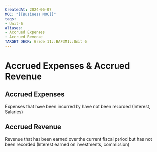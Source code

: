 ```yaml
---
CreatedAt: 2024-06-07
MOC: "[[Business MOC]]"
tags:
- Unit-6
aliases:
- Accrued Expenses
- Accrued Revenue
TARGET DECK: Grade 11::BAF3M1::Unit 6
---
```


# Accrued Expenses & Accrued Revenue

## Accrued Expenses
Expenses that have been incurred by have not been recorded (Interest, Salaries)
<!--ID: 1717769566660-->


## Accrued Revenue
Revenue that has been earned over the current fiscal period but has not been recorded (Interest earned on investments,  commission)
<!--ID: 1717769566662-->
